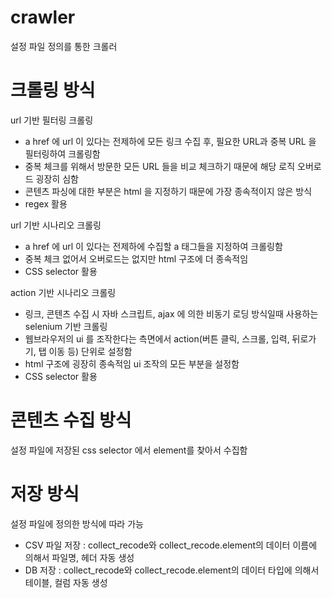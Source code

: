 # crawler

설정 파일 정의를 통한 크롤러


# 크롤링 방식 
url 기반 필터링 크롤링
- a href 에 url 이 있다는 전제하에 모든 링크 수집 후, 필요한 URL과 중복 URL 을 필터링하여 크롤링함
- 중복 체크를 위해서 방문한 모든 URL 들을 비교 체크하기 때문에 해당 로직 오버로드 굉장히 심함
- 콘텐츠 파싱에 대한 부분은 html 을 지정하기 때문에 가장 종속적이지 않은 방식
- regex 활용

url 기반 시나리오 크롤링
- a href 에 url 이 있다는 전제하에 수집할 a 태그들을 지정하여 크롤링함
- 중복 체크 없어서 오버로드는 없지만 html 구조에 더 종속적임
- CSS selector 활용

action 기반 시나리오 크롤링
- 링크, 콘텐츠 수집 시 자바 스크립트, ajax 에 의한 비동기 로딩 방식일때 사용하는 selenium 기반 크롤링
- 웹브라우저의 ui 를 조작한다는 측면에서 action(버튼 클릭, 스크롤, 입력, 뒤로가기, 탭 이동 등) 단위로 설정함
- html 구조에 굉장히 종속적임 ui 조작의 모든 부분을 설정함
- CSS selector 활용

# 콘텐츠 수집 방식
설정 파일에 저장된 css selector 에서 element를 찾아서 수집함

# 저장 방식
설정 파일에 정의한 방식에 따라 가능
- CSV 파일 저장 : collect_recode와 collect_recode.element의 데이터 이름에 의해서 파일명, 헤더 자동 생성
- DB 저장 : collect_recode와 collect_recode.element의 데이터 타입에 의해서 테이블, 컬럼 자동 생성

